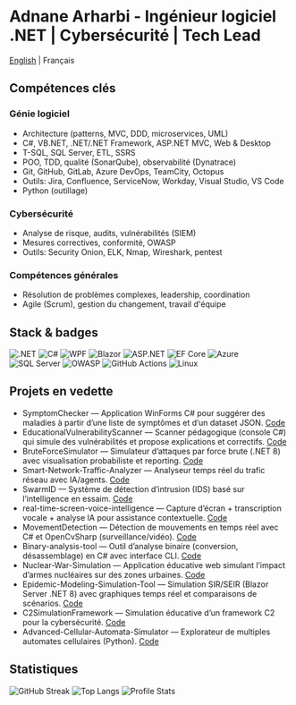 # Adnane Arharbi - Ingénieur logiciel .NET | Cybersécurité | Tech Lead

[English](./README.en.md) | Français

## Compétences clés

### Génie logiciel

- Architecture (patterns, MVC, DDD, microservices, UML)
- C#, VB.NET, .NET/.NET Framework, ASP.NET MVC, Web & Desktop
- T-SQL, SQL Server, ETL, SSRS
- POO, TDD, qualité (SonarQube), observabilité (Dynatrace)
- Git, GitHub, GitLab, Azure DevOps, TeamCity, Octopus
- Outils: Jira, Confluence, ServiceNow, Workday, Visual Studio, VS Code
- Python (outillage)

### Cybersécurité

- Analyse de risque, audits, vulnérabilités (SIEM)
- Mesures correctives, conformité, OWASP
- Outils: Security Onion, ELK, Nmap, Wireshark, pentest

### Compétences générales

- Résolution de problèmes complexes, leadership, coordination
- Agile (Scrum), gestion du changement, travail d'équipe

## Stack & badges

![.NET](https://img.shields.io/badge/.NET-512BD4?logo=dotnet&logoColor=white)
![C#](https://img.shields.io/badge/C%23-239120?logo=csharp&logoColor=white)
![WPF](https://img.shields.io/badge/WPF-6A1577?logo=windows&logoColor=white)
![Blazor](https://img.shields.io/badge/Blazor-5C2D91?logo=blazor&logoColor=white)
![ASP.NET](https://img.shields.io/badge/ASP.NET-512BD4?logo=dotnet&logoColor=white)
![EF Core](https://img.shields.io/badge/EF%20Core-512BD4?logo=database&logoColor=white)
![Azure](https://img.shields.io/badge/Azure-0078D4?logo=microsoftazure&logoColor=white)
![SQL Server](https://img.shields.io/badge/SQL%20Server-CC2927?logo=microsoftsqlserver&logoColor=white)
![OWASP](https://img.shields.io/badge/Security-OWASP-black?logo=owasp&logoColor=white)
![GitHub Actions](https://img.shields.io/badge/GitHub%20Actions-2088FF?logo=githubactions&logoColor=white)
![Linux](https://img.shields.io/badge/Linux-FCC624?logo=linux&logoColor=black)

## Projets en vedette

- SymptomChecker — Application WinForms C# pour suggérer des maladies à partir d’une liste de symptômes et d’un dataset JSON. [Code](https://github.com/arhadnane/SymptomChecker)
- EducationalVulnerabilityScanner — Scanner pédagogique (console C#) qui simule des vulnérabilités et propose explications et correctifs. [Code](https://github.com/arhadnane/EducationalVulnerabilityScanner)
- BruteForceSimulator — Simulateur d’attaques par force brute (.NET 8) avec visualisation probabiliste et reporting. [Code](https://github.com/arhadnane/BruteForceSimulator)
- Smart-Network-Traffic-Analyzer — Analyseur temps réel du trafic réseau avec IA/agents. [Code](https://github.com/arhadnane/Smart-Network-Traffic-Analyzer)
- SwarmID — Système de détection d’intrusion (IDS) basé sur l’intelligence en essaim. [Code](https://github.com/arhadnane/SwarmID-Intrusion-Detection-System)
- real-time-screen-voice-intelligence — Capture d’écran + transcription vocale + analyse IA pour assistance contextuelle. [Code](https://github.com/arhadnane/real-time-screen-voice-intelligence)
- MovementDetection — Détection de mouvements en temps réel avec C# et OpenCvSharp (surveillance/vidéo). [Code](https://github.com/arhadnane/MovementDetection)
- Binary-analysis-tool — Outil d’analyse binaire (conversion, désassemblage) en C# avec interface CLI. [Code](https://github.com/arhadnane/Binary-analysis-tool)
- Nuclear-War-Simulation — Application éducative web simulant l’impact d’armes nucléaires sur des zones urbaines. [Code](https://github.com/arhadnane/Nuclear-War-Simulation)
- Epidemic-Modeling-Simulation-Tool — Simulation SIR/SEIR (Blazor Server .NET 8) avec graphiques temps réel et comparaisons de scénarios. [Code](https://github.com/arhadnane/Epidemic-Modeling-Simulation-Tool)
- C2SimulationFramework — Simulation éducative d’un framework C2 pour la cybersécurité. [Code](https://github.com/arhadnane/C2SimulationFramework)
- Advanced-Cellular-Automata-Simulator — Explorateur de multiples automates cellulaires (Python). [Code](https://github.com/arhadnane/Advanced-Cellular-Automata-Simulator)

## Statistiques

![GitHub Streak](https://streak-stats.demolab.com?user=arhadnane&theme=default)
![Top Langs](https://github-readme-stats.vercel.app/api/top-langs/?username=arhadnane&layout=compact)
![Profile Stats](https://github-readme-stats.vercel.app/api?username=arhadnane&show_icons=true)

